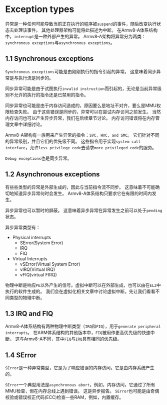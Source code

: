 # Exception types

异常是一种任何可能导致当前正在执行的程序被`suspend`的事件，随后改变执行状态去处理该事件。
其他处理器架构可能将此描述为中断。
在Armv8-A体系结构中，`interrupt`是一种外部产生的异常。
Armv8-A架构将异常分为两类：`synchronous exceptions`与`asynchronous exceptions`。

## 1.1 Synchronous exceptions

`Synchronous exceptions`可能是由刚刚执行的指令引起的异常。
这意味着同步异常是与执行流是同步的。

同步异常可能是由于试图执行`invalid instruction`而引起的，无论是当前异常级别不允许的执行的指令还是已禁用的指令。

同步异常也可能是由于内存访问造成的，原因要么是地址不对齐，要么是MMU权限检查失败。
由于这些错误是同步的，异常可以在尝试内存访问之前发生。
当然内存访问也可以产生异步异常，我们在后续章节讨论。
内存访问错误将在内存管理文章中详细讨论。

Armv8-A架构有一族用来产生异常的指令：`SVC, HVC, and SMC`。
它们针对不同的异常级别，并且它们的优先级不同。
这些指令用于实现`system call interface`，允许`less privilege code`去请求`more privileged code`的服务。

`Debug exceptions`也是同步异常。

## 1.2 Asynchronous exceptions

有些些类型的异常是外部生成的，因此与当前指令流不同步。
这意味着不可能确切地知道异步异常何时会发生。
Armv8-A体系结构只要求它在有限的时间内发生。

异步异常也可以暂时的屏蔽。
这意味着异步异常在异常发生之前可以处于`pending`状态。

异步异常类型有：
- Physical interrupts
    - SError(System Error)
    - IRQ
    - FIQ
- Virtual Interrupts
    - vSError(Virtual System Error)
    - vIRQ(Virtual IRQ)
    - vFIQ(virtual FIRQ)

物理中断是响应`PE`以外产生的信号。虚拟中断可以在外部生成，也可以由在`EL2`中执行的软件生成的。
我们会在虚拟化相关文章中讨论虚拟中断。先让我们看看不同类型的物理中断。

## 1.3 IRQ and FIQ

Armv8-A体系结构有两种物理中断类型（`IRQ`和`FIQ`），用于`generate peripheral interrupts`。
在ARM体系结构的其他版本中，`FIQ`被用作更高优先级的快速中断。
这与Armv8-A不同，其中`FIQ`与`IRQ`具有相同的优先级。

## 1.4 SError

`SError`是一种异常类型，它是为了响应错误的内存访问，它是由内存系统产生的。

`SError`一个典型用法是`asynchronous abort`，例如，内存访问，它通过了所有MMU检查，但在内存总线上遇到错误。
这是异步报告。
`SError`也可能是由奇偶校验或错误校正代码(ECC)检查一些RAM，例如，内置缓存。